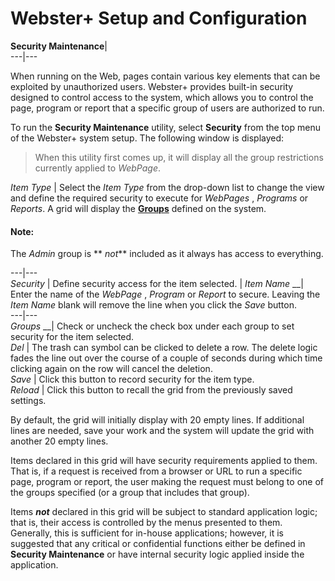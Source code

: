 # Webster+ Setup and Configuration

**Security Maintenance**|   
---|---  
  
When running on the Web, pages contain various key elements that can be exploited by unauthorized users. Webster+ provides built-in security designed to control access to the system, which allows you to control the page, program or report that a specific group of users are authorized to run.

To run the **Security Maintenance** utility, select **Security** from the top menu of the Webster+ system setup. The following window is displayed:

> When this utility first comes up, it will display all the group restrictions currently applied to _WebPage_.

_Item Type_ |  Select the _Item Type_ from the drop-down list to change the view and define the required security to execute for _WebPages_ ,  _Programs_ or  _Reports_. A grid will display the **[Groups](Group%20Maintenance.md)** defined on the system.

#### **Note:**  
The _Admin_ group is ** _not_** included as it always has access to everything.  
  
---|---  
_Security_ |  Define security access for the item selected. |  _Item Name_ __|  Enter the name of the _WebPage_ , _Program_ or _Report_ to secure. Leaving the _Item Name_ blank will remove the line when you click the _Save_ button.  
---|---  
_Groups_ __|  Check or uncheck the check box under each group to set security for the item selected.  
_Del_ |  The trash can symbol can be clicked to delete a row. The delete logic fades the line out over the course of a couple of seconds during which time clicking again on the row will cancel the deletion.  
_Save_ |  Click this button to record security for the item type.  
_Reload_ |  Click this button to recall the grid from the previously saved settings.  
  
By default, the grid will initially display with 20 empty lines. If additional lines are needed, save your work and the system will update the grid with another 20 empty lines.

Items declared in this grid will have security requirements applied to them. That is, if a request is received from a browser or URL to run a specific page, program or report, the user making the request must belong to one of the groups specified (or a group that includes that group).

Items **_not_** declared in this grid will be subject to standard application logic; that is, their access is controlled by the menus presented to them. Generally, this is sufficient for in-house applications; however, it is suggested that any critical or confidential functions either be defined in **Security Maintenance** or have internal security logic applied inside the application.
